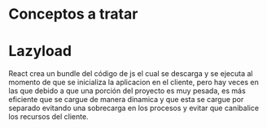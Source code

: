 # Conceptos a tratar

# Lazyload

React crea un bundle del código de js el cual se descarga y se ejecuta al momento de que se inicializa la aplicacion en el cliente, pero hay veces en las que debido a que una porción del proyecto es muy pesada, es más eficiente que se cargue de manera dinamica y que esta se cargue por separado evitando una sobrecarga en los procesos y evitar que canibalice los recursos del cliente.